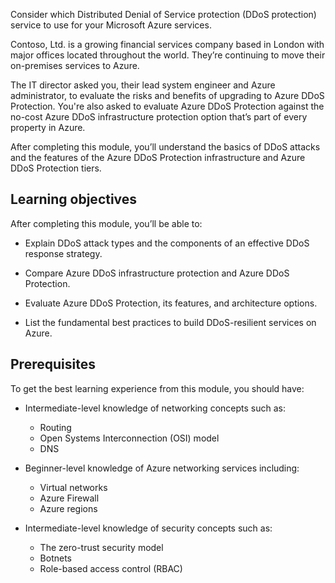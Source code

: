 Consider which Distributed Denial of Service protection (DDoS protection) service to use for your Microsoft Azure services.

Contoso, Ltd. is a growing financial services company based in London with major offices located throughout the world. They’re continuing to move their on-premises services to Azure.

The IT director asked you, their lead system engineer and Azure administrator, to evaluate the risks and benefits of upgrading to Azure DDoS Protection. You're also asked to evaluate Azure DDoS Protection against the no-cost Azure DDoS infrastructure protection option that’s part of every property in Azure.

After completing this module, you’ll understand the basics of DDoS attacks and the features of the Azure DDoS Protection infrastructure and Azure DDoS Protection tiers.

## Learning objectives

After completing this module, you’ll be able to:

- Explain DDoS attack types and the components of an effective DDoS response strategy.

- Compare Azure DDoS infrastructure protection and Azure DDoS Protection.

- Evaluate Azure DDoS Protection, its features, and architecture options.

- List the fundamental best practices to build DDoS-resilient services on Azure.

## Prerequisites

To get the best learning experience from this module, you should have:

- Intermediate-level knowledge of networking concepts such as:

  - Routing
  - Open Systems Interconnection (OSI) model
  - DNS

- Beginner-level knowledge of Azure networking services including:

  - Virtual networks
  - Azure Firewall
  - Azure regions

- Intermediate-level knowledge of security concepts such as:

  - The zero-trust security model
  - Botnets
  - Role-based access control (RBAC)
